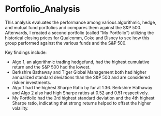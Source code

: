 # Portfolio_Analysis

This analysis evaluates the performance among various algorithmic, hedge, and mutual fund portfolios and compares them against the S&P 500. Afterwards, I created a second portfolio (called "My Portfolio") utilizing the historical closing prices for Qualcomm, Coke and Disney to see how this group performed against the various funds and the S&P 500. 

Key findings include:
- Algo 1, an algorithmic trading hedgefund, had the highest cumulative return and the S&P 500 had the lowest. 
- Berkshire Bathaway and Tiger Global Management both had higher annualized standard deviations than the S&P 500 and are considered riskier investments. 
- Algo 1 had the highest Sharpe Ratio by far at 1.36. Berkshire Hathaway and Algo 2 also had high Sharpe ratios at 0.52 and 0.51 respectively.
- My Portfolio had the 3rd highest standard deviation and the 4th highest Sharpe ratio, indicating that strong returns helped to offset the higher volaility. 
